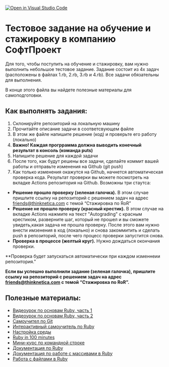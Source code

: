 [![Open in Visual Studio Code](https://classroom.github.com/assets/open-in-vscode-f059dc9a6f8d3a56e377f745f24479a46679e63a5d9fe6f495e02850cd0d8118.svg)](https://classroom.github.com/online_ide?assignment_repo_id=6285670&assignment_repo_type=AssignmentRepo)
# Тестовое задание на обучение и стажировку в компанию СофтПроект

Для того, чтобы поступить на обучение и стажировку, вам нужно выполнить небольшое тестовое задание.
Задание состоит из 4х задач (расположены в файлах 1.rb, 2.rb, 3.rb и 4.rb). 
Все задачи обязательны для выполнения.

В конце этого файла вы найдете полезные материалы для самоподготовки.

## Как выполнять задания:

1. Склонируйте репозиторий на локальную машину
2. Прочитайте описание задачи в соответсвующем файле
3. В этом же файле напишите решение (код) и проверьте его работу (локально)
4. **Важно! Каждая прогррамма должна выводить конечный результат в консоль (команда puts)**
5. Напишите решение для каждой задачи
6. После того, как будут решены все задачи, сделайте коммит вашей работы и отправьте изменения на Github (git push)
7. Как только изменения окажутся на Github, начнется автоматическая проверка кода. Результат проверки вы можете посмотреть на вкладке Actions репозитория на Github. 
Возможны три стаутса:

 - **Решение прошло проверку (зеленая галочка).** В этом случае пришлите ссылку на репозиторий с решением задач на адрес friends@thinknetica.com c темой “Стажировка по RoR”
 - **Решение не прошло проверку (красный крестик).** В этом случае на вкладке Actions нажмите на текст "Autograding" с красным крестиком, разверните шаг, который не прошел и вы сможете увидеть,какая задача не прошла проверку. После этого вам нужно внести имзенения в код (локально) и снова закоммитить и сделать push в репозиторий, после чего процесс проверки запустится снова.
 - **Проверка в процессе (желтый круг).** Нужно дождаться окончания проверки.

**Проверка будет запускаться автоматически при каждом изменнеии репозитория."
 
 **Если вы успешно выполнили задание (зеленая галочка), пришлите ссылку на репозиторий с решением задач на адрес friends@thinknetica.com c темой “Стажировка по RoR”.**
 
 ## Полезные материалы:
 
  - [Видеоурок по основам Ruby, часть 1](https://vimeo.com/136090610/d9705d4bbe)
  - [Видеоурок по основам Ruby, часть 2](https://vimeo.com/136373827/ffb374deda)
  - [Самоучител по Git](http://githowto.com/ru)
  - [Интерактивный самоучитель по Ruby](https://www.codecademy.com/learn/learn-ruby)
  - [Настройка среды](http://tutorials.jumpstartlab.com/topics/environment/environment.html)
  - [Ruby in 100 minutes](http://tutorials.jumpstartlab.com/projects/ruby_in_100_minutes.html)
  - [Мини-курс по командной строке](http://www.vikingcodeschool.com/web-development-basics/a-command-line-crash-course)
  - [Документация по Ruby](https://ruby-doc.org/core-2.7.2/)
  - [Документация по работе с массивами в Ruby](https://ruby-doc.org/core-2.7.2/Array.html)
  - [Работа с файлами в Ruby](https://www.vikingcodeschool.com/professional-development-with-ruby/working-with-files-in-ruby)
  
